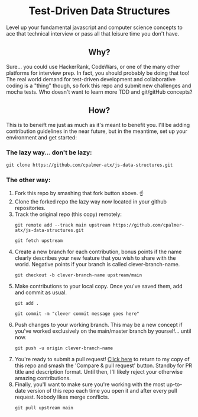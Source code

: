 # <div align="center"> Test-Driven Data Structures </div>

<p>Level up your fundamental javascript and computer science concepts to ace that technical interview or pass all that leisure time you don't have. </p>

## <div align="center"> Why? </div>

<p>Sure... you could use HackerRank, CodeWars, or one of the many other platforms for interview prep.  In fact, you should probably be doing that too!  The real world demand for test-driven development and collaborative coding is a "thing" though, so fork this repo and submit new challenges and mocha tests. Who doesn't want to learn more TDD and git/gitHub concepts?</p>

## <div align="center"> How? </div>

<p>This is to beneift me just as much as it's meant to benefit you.  I'll be adding contribution guidelines in the near future, but in the meantime, set up your environment and get started:</p>

### The lazy way... don't be lazy:
```
git clone https://github.com/cpalmer-atx/js-data-structures.git
```

### The other way:
1. Fork this repo by smashing that fork button above. :point_up:
2. Clone the forked repo the lazy way now located in your github repositories.
3. Track the original repo (this copy) remotely:
    ```
    git remote add --track main upstream https://github.com/cpalmer-atx/js-data-structures.git
    ```
    ```
    git fetch upstream
    ```
4. Create a new branch for each contribution, bonus points if the name clearly describes your new feature that you wish to share with the world. Negative points if your branch is called clever-branch-name.
    ```
    git checkout -b clever-branch-name upstream/main
    ```
5. Make contributions to your local copy.  Once you've saved them, add and commit as usual.
    ```
    git add .
    ```
    ```
    git commit -m "clever commit message goes here"
    ```
6. Push changes to your working branch. This may be a new concept if you've worked exclusively on the main/master branch by yourself... until now.
    ```
    git push -u origin clever-branch-name
    ```
7. You're ready to submit a pull request!  [Click here](https://github.com/cpalmer-atx/js-data-structures) to return to my copy of this repo and smash the 'Compare & pull request' button.  Standby for PR title and description format.  Until then, I'll likely reject your otherwise amazing contributions.
8. Finally, you'll want to make sure you're working with the most up-to-date version of this repo each time you open it and after every pull request.  Nobody likes merge conflicts.
    ```
    git pull upstream main
    ```